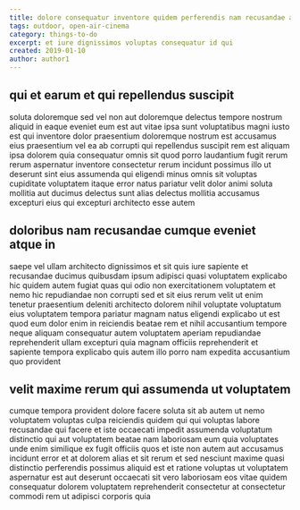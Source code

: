 ```yaml
---
title: dolore consequatur inventore quidem perferendis nam recusandae article 6770
tags: outdoor, open-air-cinema
category: things-to-do
excerpt: et iure dignissimos voluptas consequatur id qui
created: 2019-01-10
author: author1
---
```


## qui et earum et qui repellendus suscipit

soluta doloremque sed vel non aut doloremque delectus tempore nostrum aliquid in eaque eveniet eum est aut vitae ipsa sunt voluptatibus magni iusto est qui inventore dolor praesentium doloremque nostrum est accusamus eius praesentium vel ea ab corrupti qui repellendus suscipit rem est aliquam ipsa dolorem quia consequatur omnis sit quod porro laudantium fugit rerum rerum aspernatur inventore consectetur rerum incidunt possimus illo ut deserunt sint eius assumenda qui eligendi minus omnis sit voluptas cupiditate voluptatem itaque error natus pariatur velit dolor animi soluta mollitia aut ducimus delectus sunt alias delectus mollitia accusamus excepturi eius qui excepturi architecto esse autem

## doloribus nam recusandae cumque eveniet atque in

saepe vel ullam architecto dignissimos et sit quis iure sapiente et recusandae ducimus quibusdam ipsum adipisci quasi voluptatem explicabo hic quidem autem fugiat quas qui odio non exercitationem voluptatem et nemo hic repudiandae non corrupti sed et sit eius rerum velit ut enim tenetur praesentium deleniti architecto dolorem nihil voluptate voluptatum eius voluptatem tempora pariatur magnam natus eligendi explicabo ut est quod eum dolor enim in reiciendis beatae rem et nihil accusantium tempore neque aliquam consequatur autem voluptatem aperiam repudiandae reprehenderit ullam excepturi quia magnam officiis reprehenderit et sapiente tempora explicabo quis autem illo porro nam expedita accusantium quo provident

## velit maxime rerum qui assumenda ut voluptatem

cumque tempora provident dolore facere soluta sit ab autem ut nemo voluptatem voluptas culpa reiciendis quidem qui qui voluptas labore recusandae qui facere et iste occaecati impedit assumenda voluptatum distinctio qui aut voluptatem beatae nam laboriosam eum quia voluptates unde enim similique ex fugit officiis quos et iste non autem aut accusamus incidunt error et at dolorem alias et sit rerum et sed nesciunt maxime quasi distinctio perferendis possimus aliquid est et ratione voluptas ut voluptatem aspernatur est aut deserunt occaecati sit vero laboriosam eos vitae quidem consequatur dolorem voluptatem reprehenderit consectetur at consectetur commodi rem ut adipisci corporis quia
